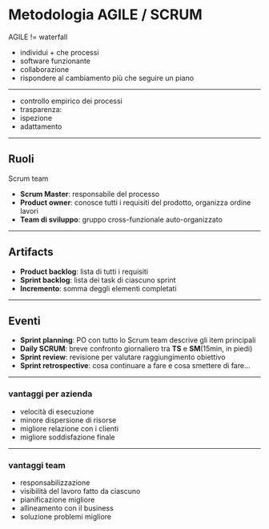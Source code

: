 # Metodologia AGILE / SCRUM

AGILE != waterfall

* individui + che processi
* software funzionante
* collaborazione
* rispondere al cambiamento più che seguire un piano

---

* controllo empirico dei processi
* trasparenza: 
* ispezione
* adattamento

---

## Ruoli

Scrum team
* **Scrum Master**: responsabile del processo
* **Product owner**: conosce tutti i requisiti del prodotto, organizza ordine lavori
* **Team di sviluppo**: gruppo cross-funzionale auto-organizzato

---

## Artifacts

* **Product backlog**: lista di tutti i requisiti
* **Sprint backlog**: lista dei task di ciascuno sprint
* **Incremento**: somma deggli elementi completati

---

## Eventi

* **Sprint planning**: PO con tutto lo Scrum team descrive gli item principali
* **Daily SCRUM**: breve confronto giornaliero tra **TS** e **SM**(15min, in piedi)
* **Sprint review**: revisione per valutare raggiungimento obiettivo
* **Sprint retrospective**: cosa continuare a fare e cosa smettere di fare...

---

### vantaggi per azienda

* velocità di esecuzione
* minore dispersione di risorse
* migliore relazione con i clienti
* migliore soddisfazione finale

---

### vantaggi team

* responsabilizzazione
* visibilità del lavoro fatto da ciascuno
* pianificazione migliore
* allineamento con il business
* soluzione problemi migliore